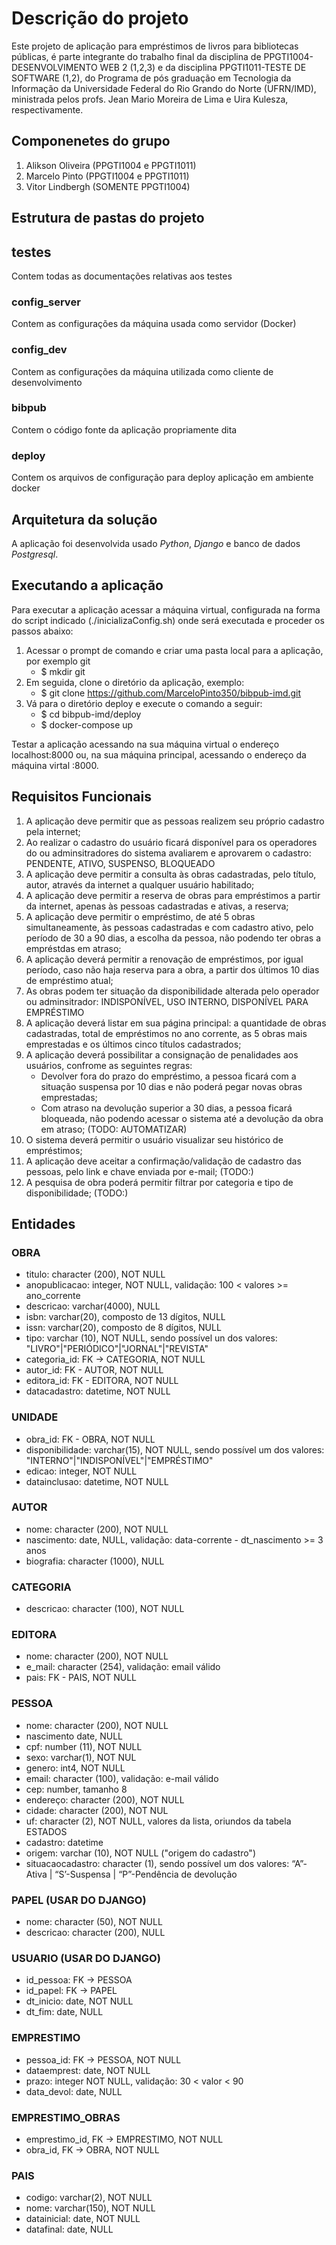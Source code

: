 # Descrição do projeto 
Este projeto de aplicação para empréstimos de livros para bibliotecas públicas, é parte integrante do trabalho final da disciplina de PPGTI1004-DESENVOLVIMENTO WEB 2 (1,2,3) e da disciplina PPGTI1011-TESTE DE SOFTWARE (1,2), do Programa de pós graduação em Tecnologia da Informação da Universidade Federal do Rio Grando do Norte (UFRN/IMD), ministrada pelos profs. Jean Mario Moreira de Lima e Uira Kulesza, respectivamente.

## Componenetes do grupo
1. Alikson Oliveira (PPGTI1004 e PPGTI1011)
2. Marcelo Pinto (PPGTI1004 e PPGTI1011)
3. Vitor Lindbergh (SOMENTE PPGTI1004)

## Estrutura de pastas do projeto

## testes
Contem todas as documentações relativas aos testes

### config_server
Contem as configurações da máquina usada como servidor (Docker)

### config_dev
Contem as configurações da máquina utilizada como cliente de desenvolvimento

### bibpub
Contem o código fonte da aplicação propriamente dita

### deploy
Contem os arquivos de configuração para deploy aplicação em ambiente docker


## Arquitetura da solução
A aplicação foi desenvolvida usado *Python*, *Django* e banco de dados *Postgresql*.


## Executando a aplicação
Para executar a aplicação acessar a máquina virtual, configurada na forma do script indicado (./inicializaConfig.sh) onde será executada e proceder os passos abaixo:
1. Acessar o prompt de comando e criar uma pasta local para a aplicação, por exemplo git
    * $ mkdir git
2. Em seguida, clone o diretório da aplicação, exemplo:
    * $ git clone https://github.com/MarceloPinto350/bibpub-imd.git
3. Vá para o diretório deploy e execute o comando a seguir:
    * $ cd bibpub-imd/deploy
    * $ docker-compose up

Testar a aplicação acessando na sua máquina virtual o endereço localhost:8000 ou, na sua máquina principal, acessando o endereço da máquina virtal <ip>:8000.
 

## Requisitos Funcionais
1. A aplicação deve permitir que as pessoas realizem seu próprio cadastro pela internet;
2. Ao realizar o cadastro do usuário ficará disponível para os operadores do ou adminsitradores do sistema avaliarem e aprovarem o cadastro: PENDENTE, ATIVO, SUSPENSO, BLOQUEADO
3. A aplicação deve permitir a consulta às obras cadastradas, pelo título, autor, através da internet a qualquer usuário habilitado;
4. A aplicação deve permitir a reserva de obras para empréstimos a partir da internet, apenas às pessoas cadastradas e ativas, a reserva;
5. A aplicação deve permitir o empréstimo, de até 5 obras simultaneamente, às pessoas cadastradas e com cadastro ativo, pelo período de 30 a 90 dias, a escolha da pessoa, não podendo ter obras a empréstdas em atraso;
6. A aplicação deverá permitir a renovação de empréstimos, por igual período, caso não haja reserva para a obra, a partir dos últimos 10 dias de empréstimo atual;
7. As obras podem ter situação da disponibilidade alterada pelo operador ou adminsitrador: INDISPONÍVEL, USO INTERNO, DISPONÍVEL PARA EMPRÉSTIMO
8. A aplicação deverá listar em sua página principal: a quantidade de obras cadastradas, total de empréstimos no ano corrente, as 5 obras mais emprestadas e os últimos cinco títulos cadastrados;
9. A aplicação deverá possibilitar a consignação de penalidades aos usuários, confrome as seguintes regras:
    * Devolver fora do prazo do empréstimo, a pessoa ficará com a situação suspensa por 10 dias e não poderá pegar novas obras emprestadas; 
    * Com atraso na devolução superior a 30 dias, a pessoa ficará bloqueada, não podendo acessar o sistema até a devolução da obra em atraso; (TODO: AUTOMATIZAR)
10. O sistema deverá permitir o usuário visualizar seu histórico de empréstimos;
11. A aplicação deve aceitar a confirmação/validação de cadastro das pessoas, pelo link e chave enviada por e-mail; (TODO:)
12. A pesquisa de obra poderá permitir filtrar por categoria e tipo de disponibilidade; (TODO:)


## Entidades

### OBRA
* titulo: character (200), NOT NULL
* anopublicacao: integer, NOT NULL,  validação: 100 < valores >= ano_corrente
* descricao: varchar(4000), NULL
* isbn: varchar(20), composto de 13 dígitos, NULL
* issn: varchar(20), composto de 8 dígitos, NULL
* tipo: varchar (10), NOT NULL, sendo possível un dos valores: "LIVRO"|"PERIÓDICO"|"JORNAL"|"REVISTA"
* categoria_id: FK -> CATEGORIA, NOT NULL
* autor_id: FK - AUTOR, NOT NULL
* editora_id: FK - EDITORA, NOT NULL
* datacadastro: datetime, NOT NULL

### UNIDADE
* obra_id: FK - OBRA, NOT NULL
* disponibilidade: varchar(15), NOT NULL, sendo possível um dos valores: "INTERNO"|"INDISPONÍVEL"|"EMPRÉSTIMO"
* edicao: integer, NOT NULL
* datainclusao: datetime, NOT NULL

### AUTOR
* nome: character (200), NOT NULL
* nascimento: date, NULL, validação: data-corrente - dt_nascimento >= 3 anos
* biografia: character (1000), NULL

### CATEGORIA
* descricao: character (100), NOT NULL

### EDITORA
* nome: character (200), NOT NULL
* e_mail: character (254), validação: email válido
* pais: FK - PAIS, NOT NULL

### PESSOA
* nome: character (200), NOT NULL
* nascimento date, NULL
* cpf: number (11), NOT NULL
* sexo: varchar(1), NOT NUL
* genero: int4, NOT NULL
* email: character (100), validação: e-mail válido
* cep: number, tamanho 8
* endereço: character (200), NOT NULL
* cidade: character (200), NOT NUL
* uf: character (2), NOT NULL, valores da lista, oriundos da tabela ESTADOS
* cadastro: datetime
* origem: varchar (10), NOT NULL ("origem do cadastro")
* situacaocadastro: character (1), sendo possível um dos valores: “A”-Ativa | “S’-Suspensa | “P”-Pendência de devolução

### PAPEL (USAR DO DJANGO)
* nome: character (50), NOT NULL
* descricao: character (200), NULL

### USUARIO (USAR DO DJANGO)
* id_pessoa: FK -> PESSOA
* id_papel: FK -> PAPEL
* dt_inicio: date, NOT NULL
* dt_fim: date, NULL

### EMPRESTIMO	
* pessoa_id: FK -> PESSOA, NOT NULL
* dataemprest: date, NOT NULL
* prazo: integer NOT NULL, validação: 30 < valor < 90
* data_devol: date, NULL

### EMPRESTIMO_OBRAS
* emprestimo_id, FK -> EMPRESTIMO, NOT NULL
* obra_id, FK -> OBRA, NOT NULL

### PAIS
* codigo: varchar(2), NOT NULL
* nome: varchar(150), NOT NULL
* datainicial: date, NOT NULL
* datafinal: date, NULL
